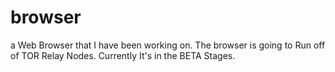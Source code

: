 # browser
a Web Browser that I have been working on. The browser is going to Run off of TOR Relay Nodes. Currently It's in the BETA Stages.

